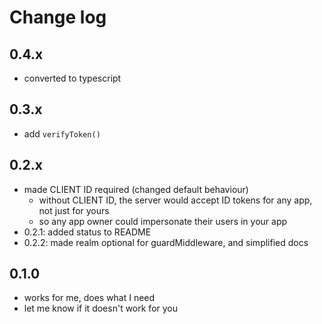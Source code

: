 # Change log

## 0.4.x

- converted to typescript

## 0.3.x

- add `verifyToken()`

## 0.2.x

- made CLIENT ID required (changed default behaviour)
  - without CLIENT ID, the server would accept ID tokens for any app, not just for yours
  - so any app owner could impersonate their users in your app
- 0.2.1: added status to README
- 0.2.2: made realm optional for guardMiddleware, and simplified docs

## 0.1.0

- works for me, does what I need
- let me know if it doesn't work for you
